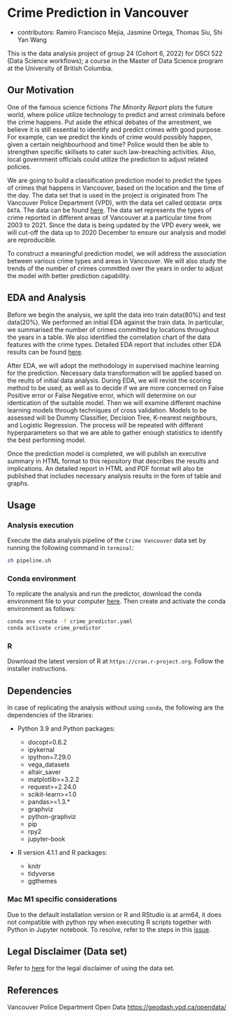 # Crime Prediction in Vancouver

- contributors: Ramiro Francisco Mejia, Jasmine Ortega, Thomas Siu, Shi Yan Wang

This is the data analysis project of group 24 (Cohort 6, 2022) for DSCI 522 (Data Science workflows); a course in the Master of Data Science program at the University of British Columbia.

## Our Motivation

One of the famous science fictions *The Minority Report* plots the future world, where police utilize technology to predict and arrest criminals before the crime happens. Put aside the ethical debates of the arrestment, we believe it is still essential to identify and predict crimes with good purpose. For example, can we predict the kinds of crime would possibly happen, given a certain neighbourhood and time? Police would then be able to strengthen specific skillsets to cater such law-breaching activities. Also, local government officials could utilize the prediction to adjust related policies.

We are going to build a classification prediction model to predict the types of crimes that happens in Vancouver, based on the location and the time of the day. The data set that is used in the project is originated from The Vancouver Police Department (VPD), with the data set called `GEODASH OPEN DATA`. The data can be found [here](https://geodash.vpd.ca/opendata/). The data set represents the types of crime reported in different areas of Vancouver at a particular time from 2003 to 2021. Since the data is being updated by the VPD every week, we will cut-off the data up to 2020 December to ensure our analysis and model are reproducible.

To construct a meaningful prediction model, we will address the association between various crime types and areas in Vancouver. We will also study the trends of the number of crimes committed over the years in order to adjust the model with better prediction capability.

## EDA and Analysis

Before we begin the analysis, we split the data into train data(80%) and test data(20%). We performed an initial EDA against the train data. In particular, we summarised the number of crimes committed by locations throughout the years in a table. We also identified the correlation chart of the data features with the crime types. Detailed EDA report that includes other EDA results can be found [here](src/Crime_in_Vancouver_eda.ipynb).

After EDA, we will adopt the methodology in supervised machine learning for the prediction. Necessary data transformation will be applied based on the reults of initial data analysis. During EDA, we will revisit the scoring method to be used, as well as to decide if we are more concerned on False Positive error or False Negative error, which will determine on our identication of the suitable model. Then we will examine different machine learning models through techniques of cross validation. Models to be assessed will be Dummy Classifier, Decision Tree, K-nearest neighbours, and Logistic Regression. The process will be repeated with different hyperparameters so that we are able to gather enough statistics to identify the best performing model.

Once the prediction model is completed, we will publish an executive summary in HTML format to this repository that describes the results and implications. An detailed report in HTML and PDF format will also be published that includes necessary analysis results in the form of table and graphs.

## Usage

### Analysis execution

Execute the data analysis pipeline of the `Crime Vancouver` data set by running the following command in `terminal`:

```bash
sh pipeline.sh
```

### Conda environment

To replicate the analysis and run the predictor, download the conda environment file to your computer [here](crime_predictor.yaml). Then create and activate the conda environment as follows:

```bash
conda env create -f crime_predictor.yaml
conda activate crime_predictor
```

### R

Download the latest version of R at `https://cran.r-project.org`. Follow the installer instructions.



## Dependencies

In case of replicating the analysis without using `conda`, the following are the dependencies of the libraries:

- Python 3.9 and Python packages:
  - docopt=0.6.2
  - ipykernal
  - ipython=7.29.0
  - vega_datasets
  - altair_saver
  - matplotlib>=3.2.2
  - request>=2.24.0
  - scikit-learn>=1.0
  - pandas>=1.3.*
  - graphviz
  - python-graphviz
  - pip
  - rpy2
  - jupyter-book

- R version 4.1.1 and R packages:
  - knitr
  - tidyverse
  - ggthemes

### Mac M1 specific considerations

  Due to the default installation version or R and RStudio is at arm64, it does not compatible with python rpy when executing R scripts together with Python in Jupyter notebook. To resolve, refer to the steps in this [issue](https://github.com/UBC-MDS/DSCI_522_Crime_Prediction_Vancouver/issues/12).

## Legal Disclaimer (Data set)

Refer to [here](data/raw/legal_disclaimer.txt) for the legal disclaimer of using the data set.

## References

Vancouver Police Department Open Data <https://geodash.vpd.ca/opendata/>
